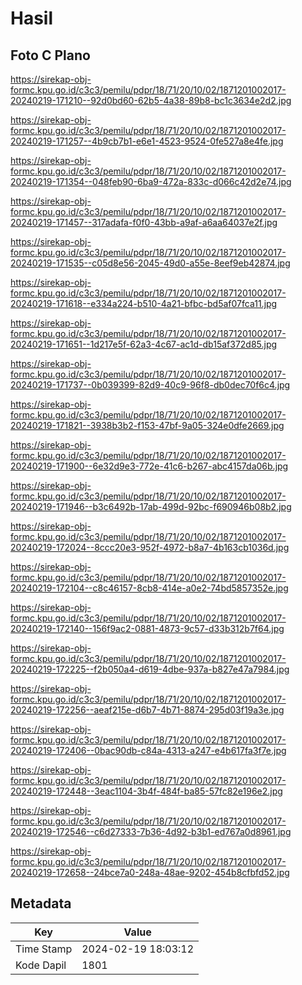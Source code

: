 # Hasil

## Foto C Plano

https://sirekap-obj-formc.kpu.go.id/c3c3/pemilu/pdpr/18/71/20/10/02/1871201002017-20240219-171210--92d0bd60-62b5-4a38-89b8-bc1c3634e2d2.jpg

https://sirekap-obj-formc.kpu.go.id/c3c3/pemilu/pdpr/18/71/20/10/02/1871201002017-20240219-171257--4b9cb7b1-e6e1-4523-9524-0fe527a8e4fe.jpg

https://sirekap-obj-formc.kpu.go.id/c3c3/pemilu/pdpr/18/71/20/10/02/1871201002017-20240219-171354--048feb90-6ba9-472a-833c-d066c42d2e74.jpg

https://sirekap-obj-formc.kpu.go.id/c3c3/pemilu/pdpr/18/71/20/10/02/1871201002017-20240219-171457--317adafa-f0f0-43bb-a9af-a6aa64037e2f.jpg

https://sirekap-obj-formc.kpu.go.id/c3c3/pemilu/pdpr/18/71/20/10/02/1871201002017-20240219-171535--c05d8e56-2045-49d0-a55e-8eef9eb42874.jpg

https://sirekap-obj-formc.kpu.go.id/c3c3/pemilu/pdpr/18/71/20/10/02/1871201002017-20240219-171618--e334a224-b510-4a21-bfbc-bd5af07fca11.jpg

https://sirekap-obj-formc.kpu.go.id/c3c3/pemilu/pdpr/18/71/20/10/02/1871201002017-20240219-171651--1d217e5f-62a3-4c67-ac1d-db15af372d85.jpg

https://sirekap-obj-formc.kpu.go.id/c3c3/pemilu/pdpr/18/71/20/10/02/1871201002017-20240219-171737--0b039399-82d9-40c9-96f8-db0dec70f6c4.jpg

https://sirekap-obj-formc.kpu.go.id/c3c3/pemilu/pdpr/18/71/20/10/02/1871201002017-20240219-171821--3938b3b2-f153-47bf-9a05-324e0dfe2669.jpg

https://sirekap-obj-formc.kpu.go.id/c3c3/pemilu/pdpr/18/71/20/10/02/1871201002017-20240219-171900--6e32d9e3-772e-41c6-b267-abc4157da06b.jpg

https://sirekap-obj-formc.kpu.go.id/c3c3/pemilu/pdpr/18/71/20/10/02/1871201002017-20240219-171946--b3c6492b-17ab-499d-92bc-f690946b08b2.jpg

https://sirekap-obj-formc.kpu.go.id/c3c3/pemilu/pdpr/18/71/20/10/02/1871201002017-20240219-172024--8ccc20e3-952f-4972-b8a7-4b163cb1036d.jpg

https://sirekap-obj-formc.kpu.go.id/c3c3/pemilu/pdpr/18/71/20/10/02/1871201002017-20240219-172104--c8c46157-8cb8-414e-a0e2-74bd5857352e.jpg

https://sirekap-obj-formc.kpu.go.id/c3c3/pemilu/pdpr/18/71/20/10/02/1871201002017-20240219-172140--156f9ac2-0881-4873-9c57-d33b312b7f64.jpg

https://sirekap-obj-formc.kpu.go.id/c3c3/pemilu/pdpr/18/71/20/10/02/1871201002017-20240219-172225--f2b050a4-d619-4dbe-937a-b827e47a7984.jpg

https://sirekap-obj-formc.kpu.go.id/c3c3/pemilu/pdpr/18/71/20/10/02/1871201002017-20240219-172256--aeaf215e-d6b7-4b71-8874-295d03f19a3e.jpg

https://sirekap-obj-formc.kpu.go.id/c3c3/pemilu/pdpr/18/71/20/10/02/1871201002017-20240219-172406--0bac90db-c84a-4313-a247-e4b617fa3f7e.jpg

https://sirekap-obj-formc.kpu.go.id/c3c3/pemilu/pdpr/18/71/20/10/02/1871201002017-20240219-172448--3eac1104-3b4f-484f-ba85-57fc82e196e2.jpg

https://sirekap-obj-formc.kpu.go.id/c3c3/pemilu/pdpr/18/71/20/10/02/1871201002017-20240219-172546--c6d27333-7b36-4d92-b3b1-ed767a0d8961.jpg

https://sirekap-obj-formc.kpu.go.id/c3c3/pemilu/pdpr/18/71/20/10/02/1871201002017-20240219-172658--24bce7a0-248a-48ae-9202-454b8cfbfd52.jpg


## Metadata

| Key        | Value               |
| ---------- | ------------------- |
| Time Stamp | 2024-02-19 18:03:12 |
| Kode Dapil | 1801                |



